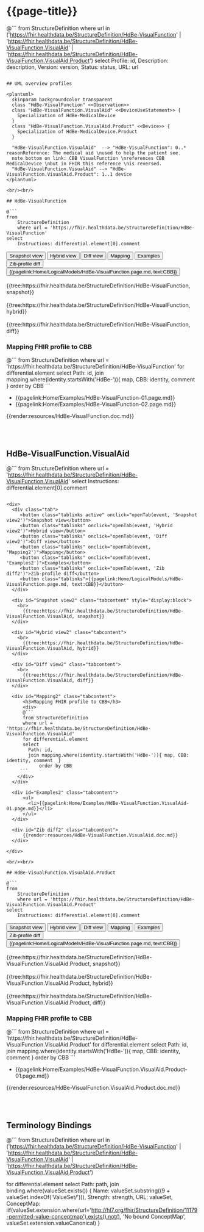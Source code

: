 # {{page-title}}

@```
from StructureDefinition
where url in ('https://fhir.healthdata.be/StructureDefinition/HdBe-VisualFunction' | 'https://fhir.healthdata.be/StructureDefinition/HdBe-VisualFunction.VisualAid' | 'https://fhir.healthdata.be/StructureDefinition/HdBe-VisualFunction.VisualAid.Product')
select 
Profile: id,
Description: description,
Version: version,
Status: status,
URL: url
```

## UML overview profiles

<plantuml>
  skinparam backgroundcolor transparent
  class "HdBe-VisualFunction" <<Observation>> 
  class "HdBe-VisualFunction.VisualAid" <<DeviceUseStatement>> {
    Specialization of HdBe-MedicalDevice
  }
  class "HdBe-VisualFunction.VisualAid.Product" <<Device>> {
    Specialization of HdBe-MedicalDevice.Product
  }

  "HdBe-VisualFunction.VisualAid"  --> "HdBe-VisualFunction": 0..* reasonReference: The medical aid \nused to help the patient see. 
  note bottom on link: CBB VisualFunction \nreferences CBB MedicalDevice \nbut in FHIR this reference \nis reversed.
  "HdBe-VisualFunction.VisualAid" --> "HdBe-VisualFunction.VisualAid.Product": 1..1 device
</plantuml>

<br/><br/> 

## HdBe-VisualFunction

@```
from
	StructureDefinition
	where url = 'https://fhir.healthdata.be/StructureDefinition/HdBe-VisualFunction'
select
	Instructions: differential.element[0].comment
```

<div>
  <div class="tab">
     <button class="tablinks active" onclick="openTab(event, 'Snapshot view')">Snapshot view</button>
     <button class="tablinks" onclick="openTab(event, 'Hybrid view')">Hybrid view</button>
     <button class="tablinks" onclick="openTab(event, 'Diff view')">Diff view</button>
     <button class="tablinks" onclick="openTab(event, 'Mapping')">Mapping</button>
     <button class="tablinks" onclick="openTab(event, 'Examples')">Examples</button>
     <button class="tablinks" onclick="openTab(event, 'Zib diff')">Zib-profile diff</button>
     <button class="tablinks">{{pagelink:Home/LogicalModels/HdBe-VisualFunction.page.md, text:CBB}}</button>
  </div>

  <div id="Snapshot view" class="tabcontent" style="display:block">
    <br>
      {{tree:https://fhir.healthdata.be/StructureDefinition/HdBe-VisualFunction, snapshot}}
  </div>

  <div id="Hybrid view" class="tabcontent">
    <br>
      {{tree:https://fhir.healthdata.be/StructureDefinition/HdBe-VisualFunction, hybrid}}
  </div>

  <div id="Diff view" class="tabcontent">
    <br>
      {{tree:https://fhir.healthdata.be/StructureDefinition/HdBe-VisualFunction, diff}}
  </div>

  <div id="Mapping" class="tabcontent">      
      <h3>Mapping FHIR profile to CBB</h3>
      <div>
      @```
      from StructureDefinition
      where url = 'https://fhir.healthdata.be/StructureDefinition/HdBe-VisualFunction'
      for differential.element 
      select 
        Path: id,
        join mapping.where(identity.startsWith('HdBe-')){ map, CBB: identity, comment  } 
 			order by CBB 
     ```
    </div>
  </div>

  <div id="Examples" class="tabcontent">
      <ul>
        <li>{{pagelink:Home/Examples/HdBe-VisualFunction-01.page.md}}</li>
        <li>{{pagelink:Home/Examples/HdBe-VisualFunction-02.page.md}}</li>
      </ul>
  </div>

  <div id="Zib diff" class="tabcontent">
      {{render:resources/HdBe-VisualFunction.doc.md}}
  </div>

</div>

<br/><br/> 

## HdBe-VisualFunction.VisualAid

@```
from
	StructureDefinition
	where url = 'https://fhir.healthdata.be/StructureDefinition/HdBe-VisualFunction.VisualAid'
select
	Instructions: differential.element[0].comment
```

<div>
  <div class="tab">
     <button class="tablinks active" onclick="openTab(event, 'Snapshot view2')">Snapshot view</button>
     <button class="tablinks" onclick="openTab(event, 'Hybrid view2')">Hybrid view</button>
     <button class="tablinks" onclick="openTab(event, 'Diff view2')">Diff view</button>
     <button class="tablinks" onclick="openTab(event, 'Mapping2')">Mapping</button>
     <button class="tablinks" onclick="openTab(event, 'Examples2')">Examples</button>
     <button class="tablinks" onclick="openTab(event, 'Zib diff2')">Zib-profile diff</button>
     <button class="tablinks">{{pagelink:Home/LogicalModels/HdBe-VisualFunction.page.md, text:CBB}}</button>
  </div>

  <div id="Snapshot view2" class="tabcontent" style="display:block">
    <br>
      {{tree:https://fhir.healthdata.be/StructureDefinition/HdBe-VisualFunction.VisualAid, snapshot}}
  </div>

  <div id="Hybrid view2" class="tabcontent">
    <br>
      {{tree:https://fhir.healthdata.be/StructureDefinition/HdBe-VisualFunction.VisualAid, hybrid}}
  </div>

  <div id="Diff view2" class="tabcontent">
    <br>
      {{tree:https://fhir.healthdata.be/StructureDefinition/HdBe-VisualFunction.VisualAid, diff}}
  </div>

  <div id="Mapping2" class="tabcontent">      
      <h3>Mapping FHIR profile to CBB</h3>
      <div>
      @```
      from StructureDefinition
      where url = 'https://fhir.healthdata.be/StructureDefinition/HdBe-VisualFunction.VisualAid'
      for differential.element 
      select 
        Path: id,
        join mapping.where(identity.startsWith('HdBe-')){ map, CBB: identity, comment  } 
 			order by CBB 
     ```
    </div>
  </div>

  <div id="Examples2" class="tabcontent">
      <ul>
        <li>{{pagelink:Home/Examples/HdBe-VisualFunction.VisualAid-01.page.md}}</li>
      </ul>
  </div>

  <div id="Zib diff2" class="tabcontent">
      {{render:resources/HdBe-VisualFunction.VisualAid.doc.md}}
  </div>

</div>

<br/><br/> 

## HdBe-VisualFunction.VisualAid.Product

@```
from
	StructureDefinition
	where url = 'https://fhir.healthdata.be/StructureDefinition/HdBe-VisualFunction.VisualAid.Product'
select
	Instructions: differential.element[0].comment
```

<div>
  <div class="tab">
     <button class="tablinks active" onclick="openTab(event, 'Snapshot view3')">Snapshot view</button>
     <button class="tablinks" onclick="openTab(event, 'Hybrid view3')">Hybrid view</button>
     <button class="tablinks" onclick="openTab(event, 'Diff view3')">Diff view</button>
     <button class="tablinks" onclick="openTab(event, 'Mapping3')">Mapping</button>
     <button class="tablinks" onclick="openTab(event, 'Examples3')">Examples</button>
     <button class="tablinks" onclick="openTab(event, 'Zib diff3')">Zib-profile diff</button>
     <button class="tablinks">{{pagelink:Home/LogicalModels/HdBe-VisualFunction.page.md, text:CBB}}</button>
  </div>

  <div id="Snapshot view3" class="tabcontent" style="display:block">
    <br>
      {{tree:https://fhir.healthdata.be/StructureDefinition/HdBe-VisualFunction.VisualAid.Product, snapshot}}
  </div>

  <div id="Hybrid view3" class="tabcontent">
    <br>
      {{tree:https://fhir.healthdata.be/StructureDefinition/HdBe-VisualFunction.VisualAid.Product, hybrid}}
  </div>

  <div id="Diff view3" class="tabcontent">
    <br>
      {{tree:https://fhir.healthdata.be/StructureDefinition/HdBe-VisualFunction.VisualAid.Product, diff}}
  </div>

  <div id="Mapping3" class="tabcontent">      
      <h3>Mapping FHIR profile to CBB</h3>
      <div>
      @```
      from StructureDefinition
      where url = 'https://fhir.healthdata.be/StructureDefinition/HdBe-VisualFunction.VisualAid.Product'
      for differential.element 
      select 
        Path: id,
        join mapping.where(identity.startsWith('HdBe-')){ map, CBB: identity, comment  } 
 			order by CBB 
     ```
    </div>
  </div>

  <div id="Examples3" class="tabcontent">
      <ul>
        <li>{{pagelink:Home/Examples/HdBe-VisualFunction.VisualAid.Product-01.page.md}}</li>
      </ul>
  </div>

  <div id="Zib diff3" class="tabcontent">
      {{render:resources/HdBe-VisualFunction.VisualAid.Product.doc.md}}
  </div>

</div>

<br/><br/> 

## Terminology Bindings

@```
from StructureDefinition
where url in ('https://fhir.healthdata.be/StructureDefinition/HdBe-VisualFunction' | 'https://fhir.healthdata.be/StructureDefinition/HdBe-VisualFunction.VisualAid' | 'https://fhir.healthdata.be/StructureDefinition/HdBe-VisualFunction.VisualAid.Product')

for differential.element
select
Path: path,
join binding.where(valueSet.exists())
{
	Name: valueSet.substring((9 + valueSet.indexOf('ValueSet/'))),
	Strength: strength,
	URL: valueSet,
	ConceptMap: iif(valueSet.extension.where(url='http://hl7.org/fhir/StructureDefinition/11179-permitted-value-conceptmap').exists().not(), 'No bound ConceptMap', valueSet.extension.valueCanonical)
	}
```  